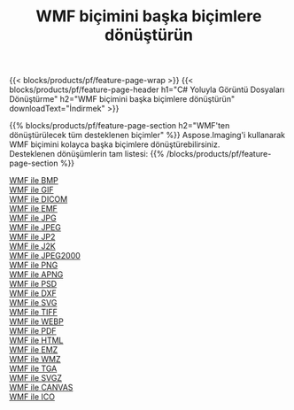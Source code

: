 ﻿---
title: WMF biçimini başka biçimlere dönüştürün 
weight: 3920
url: /tr/net/conversion/from/wmf 
lang: tr
langdirlevel: 2
locales: zh-hans,ja,it,ru,de,es,fr,nl,id,lt,pl,pt,vi,tr,ko,zh-hant,ar,hi,th,sv,cs,uk,he
description: Aspose.Imaging'i kullanarak WMF biçimini kolayca başka biçimlere dönüştürebilirsiniz
---

{{< blocks/products/pf/feature-page-wrap >}}
{{< blocks/products/pf/feature-page-header h1="C# Yoluyla Görüntü Dosyaları Dönüştürme" h2="WMF biçimini başka biçimlere dönüştürün" downloadText="İndirmek" >}}


{{% blocks/products/pf/feature-page-section  h2="WMF'ten dönüştürülecek tüm desteklenen biçimler" %}}
Aspose.Imaging'i kullanarak WMF biçimini kolayca başka biçimlere dönüştürebilirsiniz.
<br/>
Desteklenen dönüşümlerin tam listesi:
{{% /blocks/products/pf/feature-page-section %}}
<div class="container-fluid productfamilypage bg-gray">
    <div class="convertypes bg-gray agp-content section">
        <div class="container">
		<div class="row other-converters">
		    <div class='col-md-2 other-converter remove-lp remove-rp'><a href="/imaging/tr/net/conversion/wmf-to-bmp" >WMF ile BMP</a></div><div class='col-md-2 other-converter remove-lp remove-rp'><a href="/imaging/tr/net/conversion/wmf-to-gif" >WMF ile GIF</a></div><div class='col-md-2 other-converter remove-lp remove-rp'><a href="/imaging/tr/net/conversion/wmf-to-dicom" >WMF ile DICOM</a></div><div class='col-md-2 other-converter remove-lp remove-rp'><a href="/imaging/tr/net/conversion/wmf-to-emf" >WMF ile EMF</a></div><div class='col-md-2 other-converter remove-lp remove-rp'><a href="/imaging/tr/net/conversion/wmf-to-jpg" >WMF ile JPG</a></div><div class='col-md-2 other-converter remove-lp remove-rp'><a href="/imaging/tr/net/conversion/wmf-to-jpeg" >WMF ile JPEG</a></div><div class='col-md-2 other-converter remove-lp remove-rp'><a href="/imaging/tr/net/conversion/wmf-to-jp2" >WMF ile JP2</a></div><div class='col-md-2 other-converter remove-lp remove-rp'><a href="/imaging/tr/net/conversion/wmf-to-j2k" >WMF ile J2K</a></div><div class='col-md-2 other-converter remove-lp remove-rp'><a href="/imaging/tr/net/conversion/wmf-to-jpeg2000" >WMF ile JPEG2000</a></div><div class='col-md-2 other-converter remove-lp remove-rp'><a href="/imaging/tr/net/conversion/wmf-to-png" >WMF ile PNG</a></div><div class='col-md-2 other-converter remove-lp remove-rp'><a href="/imaging/tr/net/conversion/wmf-to-apng" >WMF ile APNG</a></div><div class='col-md-2 other-converter remove-lp remove-rp'><a href="/imaging/tr/net/conversion/wmf-to-psd" >WMF ile PSD</a></div><div class='col-md-2 other-converter remove-lp remove-rp'><a href="/imaging/tr/net/conversion/wmf-to-dxf" >WMF ile DXF</a></div><div class='col-md-2 other-converter remove-lp remove-rp'><a href="/imaging/tr/net/conversion/wmf-to-svg" >WMF ile SVG</a></div><div class='col-md-2 other-converter remove-lp remove-rp'><a href="/imaging/tr/net/conversion/wmf-to-tiff" >WMF ile TIFF</a></div><div class='col-md-2 other-converter remove-lp remove-rp'><a href="/imaging/tr/net/conversion/wmf-to-webp" >WMF ile WEBP</a></div><div class='col-md-2 other-converter remove-lp remove-rp'><a href="/imaging/tr/net/conversion/wmf-to-pdf" >WMF ile PDF</a></div><div class='col-md-2 other-converter remove-lp remove-rp'><a href="/imaging/tr/net/conversion/wmf-to-html" >WMF ile HTML</a></div><div class='col-md-2 other-converter remove-lp remove-rp'><a href="/imaging/tr/net/conversion/wmf-to-emz" >WMF ile EMZ</a></div><div class='col-md-2 other-converter remove-lp remove-rp'><a href="/imaging/tr/net/conversion/wmf-to-wmz" >WMF ile WMZ</a></div><div class='col-md-2 other-converter remove-lp remove-rp'><a href="/imaging/tr/net/conversion/wmf-to-tga" >WMF ile TGA</a></div><div class='col-md-2 other-converter remove-lp remove-rp'><a href="/imaging/tr/net/conversion/wmf-to-svgz" >WMF ile SVGZ</a></div><div class='col-md-2 other-converter remove-lp remove-rp'><a href="/imaging/tr/net/conversion/wmf-to-canvas" >WMF ile CANVAS</a></div><div class='col-md-2 other-converter remove-lp remove-rp'><a href="/imaging/tr/net/conversion/wmf-to-ico" >WMF ile ICO</a></div>
                </div>
        </div>
    </div>
</div>
<br/>

